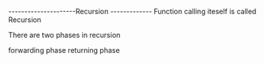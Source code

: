 ---------------------Recursion -------------
Function calling iteself is called Recursion 

There are two phases in recursion

forwarding phase 
returning phase